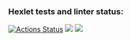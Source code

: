 ### Hexlet tests and linter status:
[![Actions Status](https://github.com/FullBread/java-project-61/workflows/hexlet-check/badge.svg)](https://github.com/FullBread/java-project-61/actions)
<a href="https://codeclimate.com/github/FullBread/java-project-61/maintainability"><img src="https://api.codeclimate.com/v1/badges/caedbe5aa66bba76b2b2/maintainability" /></a>
<a href="https://codeclimate.com/github/FullBread/java-project-61/test_coverage"><img src="https://api.codeclimate.com/v1/badges/caedbe5aa66bba76b2b2/test_coverage" /></a>